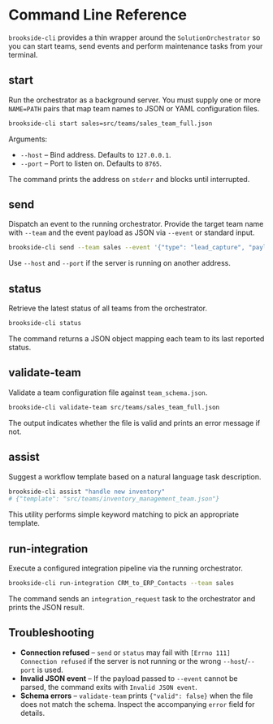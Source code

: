 # Command Line Reference

`brookside-cli` provides a thin wrapper around the `SolutionOrchestrator` so you can start teams, send events and perform maintenance tasks from your terminal.

## start

Run the orchestrator as a background server. You must supply one or more `NAME=PATH` pairs that map team names to JSON or YAML configuration files.

```bash
brookside-cli start sales=src/teams/sales_team_full.json
```

Arguments:

- `--host` – Bind address. Defaults to `127.0.0.1`.
- `--port` – Port to listen on. Defaults to `8765`.

The command prints the address on `stderr` and blocks until interrupted.

## send

Dispatch an event to the running orchestrator. Provide the target team name with `--team` and the event payload as JSON via `--event` or standard input.

```bash
brookside-cli send --team sales --event '{"type": "lead_capture", "payload": {"email": "alice@example.com"}}'
```

Use `--host` and `--port` if the server is running on another address.

## status

Retrieve the latest status of all teams from the orchestrator.

```bash
brookside-cli status
```

The command returns a JSON object mapping each team to its last reported status.

## validate-team

Validate a team configuration file against `team_schema.json`.

```bash
brookside-cli validate-team src/teams/sales_team_full.json
```

The output indicates whether the file is valid and prints an error message if not.

## assist

Suggest a workflow template based on a natural language task description.

```bash
brookside-cli assist "handle new inventory"
# {"template": "src/teams/inventory_management_team.json"}
```

This utility performs simple keyword matching to pick an appropriate template.

## run-integration

Execute a configured integration pipeline via the running orchestrator.

```bash
brookside-cli run-integration CRM_to_ERP_Contacts --team sales
```

The command sends an `integration_request` task to the orchestrator and prints
the JSON result.

## Troubleshooting

- **Connection refused** – `send` or `status` may fail with `[Errno 111] Connection refused` if the server is not running or the wrong `--host`/`--port` is used.
- **Invalid JSON event** – If the payload passed to `--event` cannot be parsed, the command exits with `Invalid JSON event`.
- **Schema errors** – `validate-team` prints `{"valid": false}` when the file does not match the schema. Inspect the accompanying `error` field for details.

